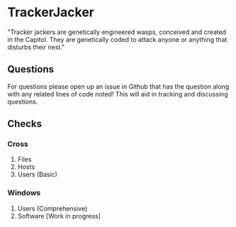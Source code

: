 # TrackerJacker
"Tracker jackers are genetically engineered wasps, conceived and created in the Capitol. They are genetically coded to attack anyone or anything that disturbs their nest."

## Questions
For questions please open up an issue in Github that has the question along with any related lines of code noted! This will aid in tracking and discussing questions.

## Checks
### Cross
1. Files
2. Hosts
3. Users (Basic)

### Windows
1. Users (Comprehensive)
2. Software [Work in progress]